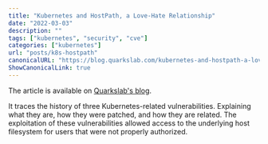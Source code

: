 ```yaml
---
title: "Kubernetes and HostPath, a Love-Hate Relationship"
date: "2022-03-03"
description: ""
tags: ["kubernetes", "security", "cve"]
categories: ["kubernetes"]
url: "posts/k8s-hostpath"
canonicalURL: "https://blog.quarkslab.com/kubernetes-and-hostpath-a-love-hate-relationship.html"
ShowCanonicalLink: true
---
```


The article is available on [Quarkslab's
blog](https://blog.quarkslab.com/kubernetes-and-hostpath-a-love-hate-relationship.html).

It traces the history of three Kubernetes-related vulnerabilities. Explaining
what they are, how they were patched, and how they are related. The
exploitation of these vulnerabilities allowed access to the underlying host
filesystem for users that were not properly authorized.
